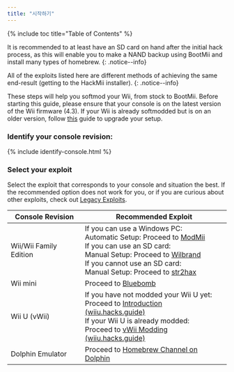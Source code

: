 ```yaml
---
title: "시작하기"
---
```


{% include toc title="Table of Contents" %}

It is recommended to at least have an SD card on hand after the initial hack process, as this will enable you to make a NAND backup using BootMii and install many types of homebrew.
{: .notice--info}

All of the exploits listed here are different methods of achieving the same end-result (getting to the HackMii installer).
{: .notice--info}

These steps will help you softmod your Wii, from stock to BootMii. Before starting this guide, please ensure that your console is on the latest version of the Wii firmware (4.3). If your Wii is already softmodded but is on an older version, follow [this](update) guide to upgrade your setup.

### Identify your console revision:

{% include identify-console.html %}<br>

### Select your exploit

Select the exploit that corresponds to your console and situation the best. If the recommended option does not work for you, or if you are curious about other exploits, check out [Legacy Exploits](legacy-exploits).

| Console Revision       | Recommended Exploit                                                                                                                                                                                                                                                                      |
| ---------------------- | ---------------------------------------------------------------------------------------------------------------------------------------------------------------------------------------------------------------------------------------------------------------------------------------- |
| Wii/Wii Family Edition | If you can use a Windows PC:<br> Automatic Setup: Proceed to [ModMii](modmii)<br> If you can use an SD card:<br> Manual Setup: Proceed to [Wilbrand](wilbrand)<br> If you cannot use an SD card:<br> Manual Setup: Proceed to [str2hax](str2hax)<br> |
| Wii mini               | Proceed to [Bluebomb](bluebomb)                                                                                                                                                                                                                                                          |
| Wii U (vWii)           | If you have not modded your Wii U yet:<br> Proceed to [Introduction (wiiu.hacks.guide)](https://wiiu.hacks.guide/#/)<br> If your Wii U is already modded:<br> Proceed to [vWii Modding (wiiu.hacks.guide)](https://wiiu.hacks.guide/#/vwii-modding)                    |
| Dolphin Emulator       | Proceed to [Homebrew Channel on Dolphin](homebrew-dolphin)                                                                                                                                                                                                                               |
